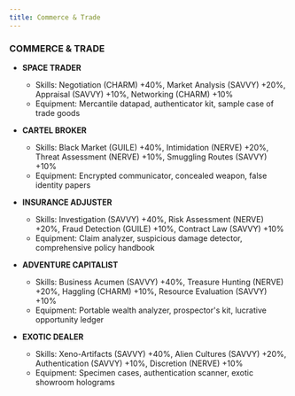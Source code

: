 ```yaml
---
title: Commerce & Trade
---
```

### COMMERCE & TRADE
- **SPACE TRADER**
  - Skills: Negotiation (CHARM) +40%, Market Analysis (SAVVY) +20%, Appraisal (SAVVY) +10%, Networking (CHARM) +10%
  - Equipment: Mercantile datapad, authenticator kit, sample case of trade goods

- **CARTEL BROKER**
  - Skills: Black Market (GUILE) +40%, Intimidation (NERVE) +20%, Threat Assessment (NERVE) +10%, Smuggling Routes (SAVVY) +10%
  - Equipment: Encrypted communicator, concealed weapon, false identity papers

- **INSURANCE ADJUSTER**
  - Skills: Investigation (SAVVY) +40%, Risk Assessment (NERVE) +20%, Fraud Detection (GUILE) +10%, Contract Law (SAVVY) +10%
  - Equipment: Claim analyzer, suspicious damage detector, comprehensive policy handbook

- **ADVENTURE CAPITALIST**
  - Skills: Business Acumen (SAVVY) +40%, Treasure Hunting (NERVE) +20%, Haggling (CHARM) +10%, Resource Evaluation (SAVVY) +10%
  - Equipment: Portable wealth analyzer, prospector's kit, lucrative opportunity ledger

- **EXOTIC DEALER**
  - Skills: Xeno-Artifacts (SAVVY) +40%, Alien Cultures (SAVVY) +20%, Authentication (SAVVY) +10%, Discretion (NERVE) +10%
  - Equipment: Specimen cases, authentication scanner, exotic showroom holograms